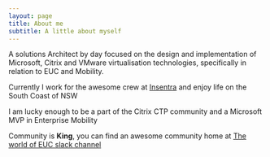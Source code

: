 ```yaml
---
layout: page
title: About me
subtitle: A little about myself
---
```


A solutions Architect by day focused on the design and implementation of Microsoft, Citrix and VMware virtualisation technologies, specifically in relation to EUC and Mobility.

Currently I work for the awesome crew at [Insentra](https://www.insentragroup.com/au/) and enjoy life on the South Coast of NSW

I am lucky enough to be a part of the Citrix CTP community and a Microsoft MVP in Enterprise Mobility

Community is **King**, you can find an awesome community home at [The world of EUC slack channel](https://worldofeuc.github.io/Website/)

